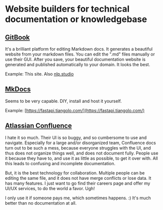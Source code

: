 # Website builders for technical documentation or knowledgebase

## [GitBook](https://gitbook.com)

It's a brilliant platform for editing Markdown docs. It generates a beautiful website from your markdown files. You can edit the ".md" files manually or use their GUI. After you save, your beautiful documentation website is generated and published automatically to your domain. It looks the best. 

Example: This site. Also [nlp.studio](https://nlp.studio)

## [MkDocs](https://squidfunk.github.io/mkdocs-material/)

Seems to be very capable. DIY, install and host it yourself.

Example: [https://fastapi.tiangolo.com/](https://fastapi.tiangolo.com/)

## [Atlassian Confluence](https://www.atlassian.com/software/confluence)

I hate it so much. Their UI is so buggy, and so cumbersome to use and navigate. Especially for a large and/or disorganized team, Confluence docs turn out to be such a mess, because everyone struggles with the UI, and thus does not organize things well, and does not document fully. People use it because they have to, and use it as little as possible, to get it over with. All this leads to confusing and incomplete documentation.

But, it is the best technology for collaboration. Multiple people can be editing the same file, and it does not have merge conflicts or lose data. It has many features. I just want to go find their careers page and offer my UI/UX services, to do the world a favor. Ugh!

I only use it if someone pays me, which sometimes happens. :\) It's much better than no documentation at all.

